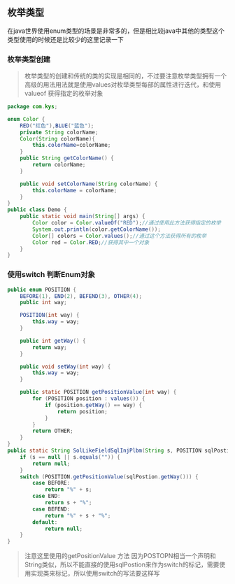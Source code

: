 ## 枚举类型

在java世界使用enum类型的场景是非常多的，但是相比较java中其他的类型这个类型使用的时候还是比较少的这里记录一下

### 枚举类型创建

> 枚举类型的创建和传统的类的实现是相同的，不过要注意枚举类型拥有一个高级的用法用法就是使用values对枚举类型每部的属性进行迭代，和使用valueof 获得指定的枚举对象

```java
package com.kys;

enum Color {
    RED("红色"),BLUE("蓝色");
    private String colorName;
    Color(String colorName){
        this.colorName=colorName;
    }
    public String getColorName() {
        return colorName;
    }

    public void setColorName(String colorName) {
        this.colorName = colorName;
    }
}
public class Demo {
    public static void main(String[] args) {
        Color color = Color.valueOf("RED");//通过使用此方法获得指定的枚举
        System.out.println(color.getColorName());
        Color[] colors = Color.values();//通过这个方法获得所有的枚举
        Color red = Color.RED;//获得其中一个对象
    }
}

```

### 使用switch 判断Enum对象

```java
public enum POSITION {
    BEFORE(1), END(2), BEFEND(3), OTHER(4);
    public int way;

    POSITION(int way) {
        this.way = way;
    }

    public int getWay() {
        return way;
    }

    public void setWay(int way) {
        this.way = way;
    }

    public static POSITION getPositionValue(int way) {
        for (POSITION position : values()) {
            if (position.getWay() == way) {
                return position;
            }
        }
        return OTHER;
    }
}
public static String SolLikeFieldSqlInjPlbm(String s, POSITION sqlPostion) {
    if (s == null || s.equals("")) {
        return null;
    }
    switch (POSITION.getPositionValue(sqlPostion.getWay())) {
        case BEFORE:
            return "%" + s;
        case END:
            return s + "%";
        case BEFEND:
            return "%" + s + "%";
        default:
            return null;
    }
}
```

> 注意这里使用的getPositionValue 方法 因为POSTOPN相当一个声明和String类似，所以不能直接的使用sqlPostion来作为switch的标记，需要使用实现类来标记，所以使用switch的写法要这样写